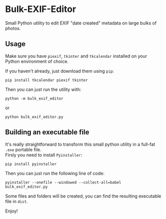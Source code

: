 # Bulk-EXIF-Editor
Small Python utility to edit EXIF "date created" metadata on large bulks of photos.

## Usage

Make sure you have `piexif`, `tkinter` and `tkcalendar` installed on your Python environment of choice.

If you haven't already, just download them using `pip`:
```shell
pip install tkcalendar piexif tkinter
```

Then you can just run the utility with:
```
python -m bulk_exif_editor
```
or
```
python bulk_exif_editor.py
```

## Building an executable file

It's really straightforward to transform this small python utility in a full-fat `.exe` portable file.  
Firsly you need to install `Pyinstaller`:
```
pip install pyinstaller
```
Then you can just run the following line of code:
```
pyinstaller --onefile --windowed --collect-all=babel bulk_exif_editor.py
```
Some files and folders will be created, you can find the resulting executable file in `dist`.

Enjoy!
